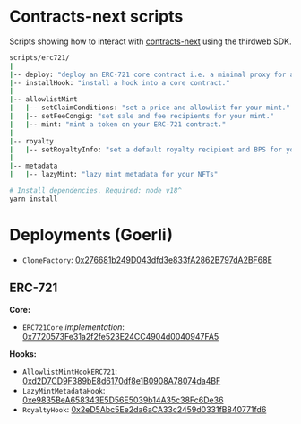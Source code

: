 # Contracts-next scripts

Scripts showing how to interact with [contracts-next](https://github.com/thirdweb-dev/contracts-next) using the thirdweb SDK.

```bash
scripts/erc721/
|
|-- deploy: "deploy an ERC-721 core contract i.e. a minimal proxy for an ERC-721 Core contract."
|-- installHook: "install a hook into a core contract."
|
|-- allowlistMint
|   |-- setClaimConditions: "set a price and allowlist for your mint."
|   |-- setFeeCongig: "set sale and fee recipients for your mint."
|   |-- mint: "mint a token on your ERC-721 contract."
|
|-- royalty
|   |-- setRoyaltyInfo: "set a default royalty recipient and BPS for your NFTs."
|
|-- metadata
|   |-- lazyMint: "lazy mint metadata for your NFTs"
```

```bash
# Install dependencies. Required: node v18^
yarn install
```

# Deployments (Goerli)

- `CloneFactory`: [0x276681b249D043dfd3e833fA2862B797dA2BF68E](https://thirdweb.com/goerli/0x276681b249D043dfd3e833fA2862B797dA2BF68E)

## ERC-721

**Core:**

- `ERC721Core` _implementation_: [0x7720573Fe31a2f2fe523E24CC4904d0040947FA5](https://thirdweb.com/goerli/0x7720573Fe31a2f2fe523E24CC4904d0040947FA5)

**Hooks:**

- `AllowlistMintHookERC721`: [0xd2D7CD9F389bE8d6170df8e1B0908A78074da4BF](https://thirdweb.com/goerli/0xd2D7CD9F389bE8d6170df8e1B0908A78074da4BF)
- `LazyMintMetadataHook`: [0xe9835BeA658343E5D56E5039b14A35c38Fc6De36](https://thirdweb.com/goerli/0xfe5B36Ea6c0732a07c401Ac51E2B293c59D7199e)
- `RoyaltyHook`: [0x2eD5Abc5Ee2da6aCA33c2459d0331fB840771fd6](https://thirdweb.com/goerli/0x50Bc84D0276e5093192e40b0879Bf74Ca5bFCb3a)

